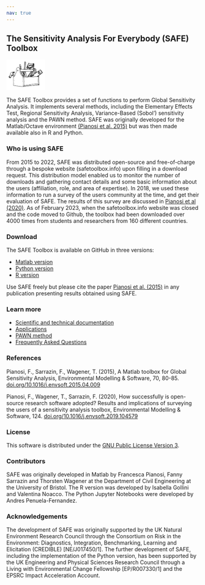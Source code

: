 ```yaml
---
nav: true
---
```


## The Sensitivity Analysis For Everybody (SAFE) Toolbox ##

<img src="drawing2.png" alt="SAFE logo" style="width:20%;" >

The SAFE Toolbox provides a set of functions to perform Global Sensitivity Analysis. 
It implements several methods, including the Elementary Effects Test, Regional Sensitivity Analysis,
Variance-Based (Sobol’) sensitivity analysis and the PAWN method. 
SAFE was originally developed for the Matlab/Octave environment [(Pianosi et al. 2015)](/index#references)
but was then made available also in R and Python. <br>

### Who is using SAFE ###

From 2015 to 2022, SAFE was distributed open-source and free-of-charge through a bespoke 
website (safetoolbox.info) upon filling in a download request. This distribution model enabled us to monitor 
the number of downloads and gathering contact details and some basic information about the users (affiliation, 
role, and area of expertise). In 2018, we used these information to run a survey of the users community 
at the time, and get their evaluation of SAFE. 
The results of this survey are discussed in [Pianosi et al (2020)](/index#references).
As of February 2023, when the safetoolbox.info website 
was closed and the code moved to Github, the toolbox had been downloaded over 4000 times
from students and researchers from 160 different countries. <br>

### Download ###

The SAFE Toolbox is available on GitHub in three versions:
* [Matlab version](https://github.com/SAFEtoolbox/SAFEtoolbox/tree/master/SAFE-matlab/)
* [Python version](https://github.com/SAFEtoolbox/SAFEtoolbox/tree/master/SAFE-python/)
* [R version](https://github.com/SAFEtoolbox/SAFEtoolbox/tree/master/SAFE-R/)

Use SAFE freely but please cite the paper [Pianosi et al. (2015)](/index#references) in any publication
presenting results obtained using SAFE.

### Learn more ###

* [Scientific and technical documentation](./Documentation.md/)
* [Applications](./Applications.md/)
* [PAWN method](./Pawn.md/)
* [Frequently Asked Questions](./Faqs.md/)

<!--
### Install iRONS locally ###
To install iRONS on your computer: [Install iRONS](./Install.md/)
-->

### References ###
Pianosi, F., Sarrazin, F., Wagener, T. (2015), A Matlab toolbox for Global Sensitivity Analysis, Environmental Modelling 
& Software, 70, 80-85. [doi.org/10.1016/j.envsoft.2015.04.009](https://doi.org/10.1016/j.envsoft.2015.04.009)

Pianosi, F., Wagener, T., Sarrazin, F. (2020), How successfully is open-source research software adopted? Results and implications of surveying the users of a sensitivity analysis toolbox, Environmental Modelling & Software, 124. [doi.org/10.1016/j.envsoft.2019.104579](https://doi.org/10.1016/j.envsoft.2019.104579)

### License
This software is distributed under the [GNU Public License Version 3](https://www.gnu.org/licenses/gpl-3.0.en.html).

### Contributors ###

SAFE was originally developed in Matlab by Francesca Pianosi, Fanny Sarrazin and Thorsten Wagener 
at the Department of Civil Engineering at the University of Bristol. The R version was developed
by Isabella Gollini and Valentina Noacco. The Python Jupyter Notebooks were developed by
Andres Penuela-Fernandez.

### Acknowledgements ###

The development of SAFE was originally supported by the UK Natural Environment Research Council 
through the Consortium on Risk in the Environment: Diagnostics, Integration, Benchmarking, Learning 
and Elicitation (CREDIBLE) [NE/J017450/1].
The further development of SAFE, including the implementation of the Python version, 
has been supported by the UK Engineering and Physical Sciences Research Council through 
a Living with Environmental Change Fellowship [EP/R007330/1] and the EPSRC Impact Acceleration Account.

<!--&nbsp;
<div class="row">
  <img src="logo-full-colour.png" alt="Uni logo" style="width:20%;" hspace="20"> <img src="EPSRC_logo.png" alt="EPSRC logo" style="width:25%;" hspace="00">
<div >
-->
